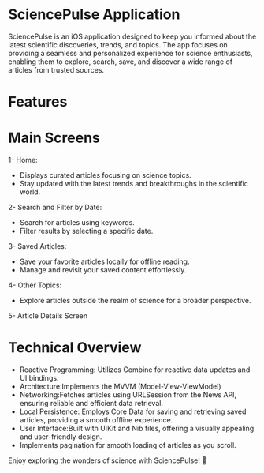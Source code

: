 # SciencePulse Application
SciencePulse is an iOS application designed to keep you informed about the latest scientific discoveries, trends, and topics. The app focuses on providing a seamless and personalized experience for science enthusiasts, enabling them to explore, search, save, and discover a wide range of articles from trusted sources.

# Features
# Main Screens
1- Home:
* Displays curated articles focusing on science topics.
* Stay updated with the latest trends and breakthroughs in the scientific world.
  
2- Search and Filter by Date:
* Search for articles using keywords.
* Filter results by selecting a specific date.
  
3- Saved Articles:
* Save your favorite articles locally for offline reading.
* Manage and revisit your saved content effortlessly.
  
4- Other Topics:
* Explore articles outside the realm of science for a broader perspective.

5- Article Details Screen

# Technical Overview
* Reactive Programming: Utilizes Combine for reactive data updates and UI bindings.
* Architecture:Implements the MVVM (Model-View-ViewModel) 
* Networking:Fetches articles using URLSession from the News API, ensuring reliable and efficient data retrieval.
* Local Persistence: Employs Core Data for saving and retrieving saved articles, providing a smooth offline experience.
* User Interface:Built with UIKit and Nib files, offering a visually appealing and user-friendly design.
* Implements pagination for smooth loading of articles as you scroll.


Enjoy exploring the wonders of science with SciencePulse! 🚀
